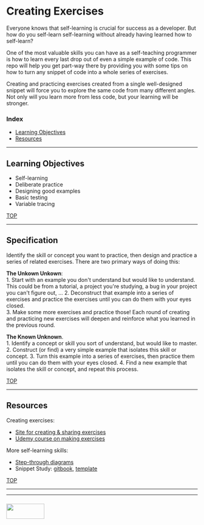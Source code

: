 # Creating Exercises

Everyone knows that self-learning is crucial for success as a developer.  But how do you self-learn self-learning without already having learned how to self-learn?

One of the most valuable skills you can have as a self-teaching programmer is how to learn every last drop out of even a simple example of code.  This repo will help you get part-way there by providing you with some tips on how to turn any snippet of code into a whole series of exercises.

Creating and practicing exercises created from a single well-designed snippet will force you to explore the same code from many different angles.  Not only will you learn more from less code, but your learning will be stronger.  

### Index
* [Learning Objectives](#learning-objectives)
* [Resources](#resources)
___

## Learning Objectives

* Self-learning
* Deliberate practice
* Designing good examples
* Basic testing
* Variable tracing

[TOP](#creating-exercises)

___

## Specification

Identify the skill or concept you want to practice, then design and practice a series of related exercises.  There are two primary ways of doing this:
    
__The Unkown Unkown__:  
    1. Start with an example you don't understand but would like to understand.  This could be from a tutorial, a project you're studying, a bug in your project you can't figure out, ... 
    2. Deconstruct that example into a series of exercises and practice the exercises until you can do them with your eyes closed.  
    3. Make some more exercises and practice those!  Each round of creating and practicing new exercises will deepen and reinforce what you learned in the previous round.

__The Known Unknown__.  
    1. Identify a concept or skill you sort of understand, but would like to master.
    2. Construct (or find) a very simple example that isolates this skill or concept.
    3. Turn this example into a series of exercises, then practice them until you can do them with your eyes closed.
    4. Find a new example that isolates the skill or concept, and repeat this process.


[TOP](#creating-exercises)

___

## Resources

Creating exercises:
* [Site for creating & sharing exercises](http://www.coding-exercises.com/)
* [Udemy course on making exercises](https://www.udemy.com/coding-exercises/)

More self-learning skills:
* [Step-through diagrams]()
* Snippet Study: [gitbook](), [template]()


[TOP](#creating-exercises)

___
___
### <a href="http://elewa.education/blog" target="_blank"><img src="https://user-images.githubusercontent.com/18554853/34921062-506450ae-f97d-11e7-875f-6feeb26ad72d.png" width="100" height="40"/></a>
